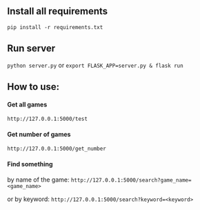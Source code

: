 ## Install all requirements
```pip install -r requirements.txt``` 

## Run server

```python server.py``` 
    or 
```export FLASK_APP=server.py & flask run```

## How to use:

#### Get all games

``` http://127.0.0.1:5000/test ```

#### Get number of games 

``` http://127.0.0.1:5000/get_number ```

#### Find something
by name of the game:
``` http://127.0.0.1:5000/search?game_name=<game_name> ``` 

or by keyword: 
``` http://127.0.0.1:5000/search?keyword=<keyword> ```


